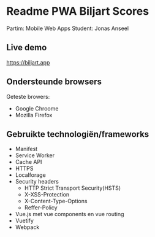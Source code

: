 # Readme PWA Biljart Scores
Partim: Mobile Web Apps
Student: Jonas Anseel

## Live demo
https://biljart.app

## Ondersteunde browsers
Geteste browers:
* Google Chroome
* Mozilla Firefox

## Gebruikte technologiën/frameworks
* Manifest
* Service Worker
* Cache API
* HTTPS
* Localforage
* Security headers
    * HTTP Strict Transport Security(HSTS)
    * X-XSS-Protection
    * X-Content-Type-Options
    * Reffer-Policy
* Vue.js met vue components en vue routing
* Vuetify
* Webpack